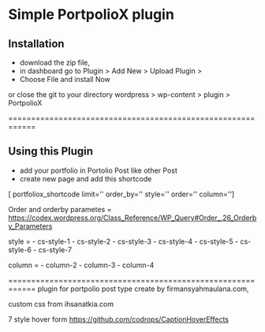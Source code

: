 Simple PortpolioX plugin
============================================================
<h2>Installation</h2>

- download the zip file,
- in dashboard go to Plugin > Add New > Upload Plugin >
- Choose File and install Now

or close the git to your directory wordpress > wp-content > plugin > PortpolioX

============================================================

<h2>Using this Plugin</h2>

- add your portfolio in Portolio Post like other Post
- create new page and add this shortcode

[ portfoliox_shortcode limit='' order_by='' style='' order='' column='']

Order and orderby parametes = 
	https://codex.wordpress.org/Class_Reference/WP_Query#Order_.26_Orderby_Parameters 

style = 
	- cs-style-1
	- cs-style-2
	- cs-style-3
	- cs-style-4
	- cs-style-5
	- cs-style-6
	- cs-style-7

column = 
	- column-2
	- column-3
	- column-4

============================================================
plugin for portpolio post type create by firmansyahmaulana.com,

custom css from ihsanatkia.com

7 style hover form https://github.com/codrops/CaptionHoverEffects

